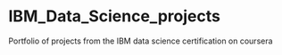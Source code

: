 # IBM_Data_Science_projects
Portfolio of projects from the IBM data science certification on coursera
